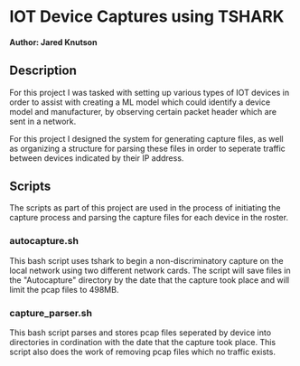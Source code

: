 # IOT Device Captures using TSHARK
#### Author: Jared Knutson

## Description
For this project I was tasked with setting up various types of IOT devices in order to assist with creating a ML model which could identify a device model and manufacturer, by observing certain packet header which are sent in a network.


For this project I designed the system for generating capture files, as well as organizing a structure for parsing these files in order to seperate traffic between devices indicated by their IP address.

## Scripts

The scripts as part of this project are used in the process of initiating the capture process and parsing the capture files for each device in the roster.

### autocapture.sh

This bash script uses tshark to begin a non-discriminatory capture on the local network using two different network cards. The script will save files in the "Autocapture" directory by the date that the capture took place and will limit the pcap files to 498MB.


### capture_parser.sh

This bash script parses and stores pcap files seperated by device into directories in cordination with the date that the capture took place. This script also does the work of removing pcap files which no traffic exists.
